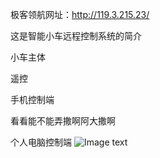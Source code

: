 极客领航网址：http://119.3.215.23/

这是智能小车远程控制系统的简介

小车主体

遥控

手机控制端

看看能不能弄撒啊阿大撒啊

个人电脑控制端
![Image text](http://119.3.215.23/usr/image/GeekPilot.png)
